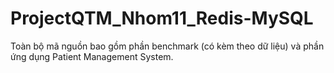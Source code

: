 # ProjectQTM_Nhom11_Redis-MySQL
Toàn bộ mã nguồn bao gồm phần benchmark (có kèm theo dữ liệu) và phần ứng dụng Patient Management System.
